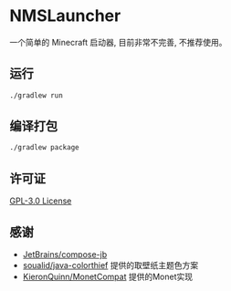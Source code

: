 # NMSLauncher

一个简单的 Minecraft 启动器, 目前非常不完善, 不推荐使用。

## 运行

```bash
./gradlew run
```

## 编译打包

```bash
./gradlew package
```

## 许可证

[GPL-3.0 License](https://github.com/purofle/NMSL-Launcher/blob/main/LICENSE)

## 感谢

- [JetBrains/compose-jb](https://github.com/JetBrains/compose-jb)
- [soualid/java-colorthief](https://github.com/soualid/java-colorthief) 提供的取壁纸主题色方案
- [KieronQuinn/MonetCompat](https://github.com/KieronQuinn/MonetCompat) 提供的Monet实现
